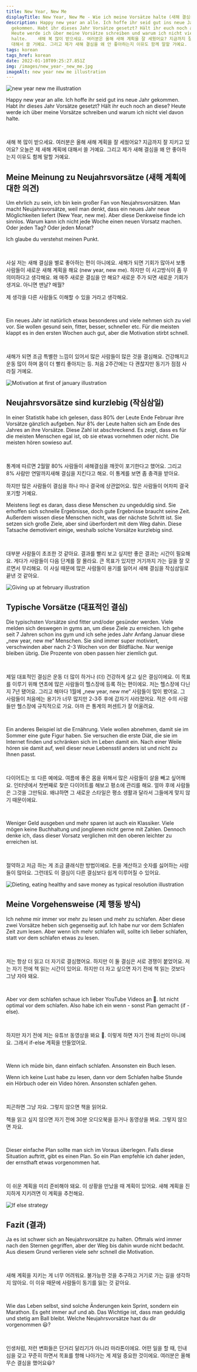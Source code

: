 ```yaml
---
title: New Year, New Me
displayTitle: New Year, New Me - Wie ich meine Vorsätze halte (새해 결심을 지키는 방법)
description: Happy new year an alle. Ich hoffe ihr seid gut ins neue Jahr
  gekommen. Habt ihr dieses Jahr Vorsätze gesetzt? Hält ihr euch noch an diese?
  Heute werde ich über meine Vorsätze schreiben und warum ich nicht viel davon
  halte.  ​  새해 복 많이 받으세요. 여러분은 올해 새해 계획을 잘 세웠어요? 지금까지 잘 지키고 있어요? 오늘은 제 새해 계획에
  대해서 쓸 거예요. 그리고 제가 새해 결심을 왜 안 좋아하는지 이유도 함께 말할 거예요.
tags: korean
tags_href: korean
date: 2022-01-10T09:25:27.851Z
img: /images/new_year-_new_me.jpg
imageAlt: new year new me illustration
---
```


![new year new me illustration](/images/new_year-_new_me.jpg "새해 결심")

Happy new year an alle. Ich hoffe ihr seid gut ins neue Jahr gekommen. Habt ihr dieses Jahr Vorsätze gesetzt? Hält ihr euch noch an diese? Heute werde ich über meine Vorsätze schreiben und warum ich nicht viel davon halte.

​

새해 복 많이 받으세요. 여러분은 올해 새해 계획을 잘 세웠어요? 지금까지 잘 지키고 있어요? 오늘은 제 새해 계획에 대해서 쓸 거예요. 그리고 제가 새해 결심을 왜 안 좋아하는지 이유도 함께 말할 거예요.

## Meine Meinung zu Neujahrsvorsätze (새해 계획에 대한 의견)

Um ehrlich zu sein, ich bin kein großer Fan von Neujahrsvorsätzen. Man macht Neujahrsvorsätze, weil man denkt, dass ein neues Jahr neue Möglichkeiten liefert (New Year, new me). Aber diese Denkweise finde ich sinnlos. Warum kann ich nicht jede Woche einen neuen Vorsatz machen. Oder jeden Tag? Oder jeden Monat?

Ich glaube du verstehst meinen Punkt.

​

사실 저는 새해 결심을 별로 좋아하는 편이 아니에요. 새해가 되면 기회가 많아서 보통 사람들이 새로운 새해 계획을 해요 (new year, new me). 하지만 이 사고방식이 좀 무의미하다고 생각해요. 왜 매주 새로운 결심을 안 해요? 새로운 주가 되면 새로운 기회가 생겨요. 아니면 맨날? 매월?

제 생각을 다른 사람들도 이해할 수 있을 거라고 생각해요.

​

Ein neues Jahr ist natürlich etwas besonderes und viele nehmen sich zu viel vor. Sie wollen gesund sein, fitter, besser, schneller etc. Für die meisten klappt es in den ersten Wochen auch gut, aber die Motivation stirbt schnell.

​

새해가 되면 조금 특별한 느낌이 있어서 많은 사람들이 많은 것을 결심해요. 건강해지고 운동 많이 하며 몸이 더 빨리 좋아지는 등. 처음 2주간에는 다 괜찮지만 동기가 점점 사라질 거예요.

![Motivation at first of january illustration](/images/neujahrsvorsätze.jpg "1월에 동기가 많아요")

## Neujahrsvorsätze sind kurzlebig (작심삼일)

In einer Statistik habe ich gelesen, dass 80% der Leute Ende Februar ihre Vorsätze gänzlich aufgeben. Nur 8% der Leute halten sich am Ende des Jahres an ihre Vorsätze. Diese Zahl ist abschreckend. Es zeigt, dass es für die meisten Menschen egal ist, ob sie etwas vornehmen oder nicht. Die meisten hören sowieso auf.

​

통계에 따르면 2월말 80% 사람들이 새해결심을 깨끗이 포기한다고 했어요. 그리고 8% 사람만 연말까지새해 결심을 지킨다고 해요. 이 통계를 보면 좀 충격을 받아요.

하지만 많은 사람들이 결심을 하나 마나 결국에 상관없어요. 많은 사람들이 어차피 결국 포기할 거예요.

Meistens liegt es daran, dass diese Menschen zu ungeduldig sind. Sie erhoffen sich schnelle Ergebnisse, doch gute Ergebnisse braucht seine Zeit. Außerdem wissen diese Menschen nicht, was der nächste Schritt ist. Sie setzen sich große Ziele, aber sind überfordert mit dem Weg dahin. Diese Tatsache demotiviert einige, weshalb solche Vorsätze kurzlebig sind.

​

대부분 사람들이 초조한 것 같아요. 결과를 빨리 보고 싶지만 좋은 결과는 시간이 필요해요. 게다가 사람들이 다음 단계를 잘 몰라요. 큰 목표가 있지만 거기까지 가는 길을 잘 모르면서 무리해요. 이 사실 때문에 많은 사람들이 용기를 잃어서 새해 결심을 작심삼일로 끝낸 것 같아요.

![Giving up at february illustration](/images/작심삼일.jpg "2월에 동기가 사라졌어요")

## Typische Vorsätze (대표적인 결심)

Die typischsten Vorsätze sind fitter und/oder gesünder werden. Viele melden sich deswegen in gyms an, um diese Ziele zu erreichen. Ich gehe seit 7 Jahren schon ins gym und ich sehe jedes Jahr Anfang Januar diese „new year, new me“ Menschen. Sie sind immer super motiviert, verschwinden aber nach 2-3 Wochen von der Bildfläche. Nur wenige bleiben übrig. Die Prozente von oben passen hier ziemlich gut.

​

제일 대표적인 결심은 운동 더 많이 하거나 (더) 건강하게 살고 싶은 결심이에요. 이 목표를 이루기 위해 연초에 많은 사람들이 헬스장에 등록 하는 편이에요. 저는 헬스장에 다닌 지 7년 됐어요. 그리고 해마다 1월에 „new year, new me“ 사람들이 많이 봤어요. 그 사람들이 처음에는 용기가 너무 많지만 2-3주 후에 갑자기 사라졌어요. 적은 수의 사람들만 헬스장에 규칙적으로 가요. 아까 쓴 통계의 퍼센트가 잘 어울려요.

​

Ein anderes Beispiel ist die Ernährung. Viele wollen abnehmen, damit sie im Sommer eine gute Figur haben. Sie versuchen die erste Diät, die sie im Internet finden und schränken sich im Leben damit ein. Nach einer Weile hören sie damit auf, weil dieser neue Lebensstil anders ist und nicht zu Ihnen passt.

​

다이어트는 또 다른 예에요. 여름에 좋은 몸을 위해서 많은 사람들이 살을 빼고 싶어해요. 인터넷에서 첫번째로 찾은 다이어트를 해보고 평소에 관리를 해요. 얼마 후에 사람들은 그것을 그만둬요. 왜냐하면 그 새로운 스타일은 평소 생활과 달라서 그들에게 맞지 않기 때문이에요.

​

Weniger Geld ausgeben und mehr sparen ist auch ein Klassiker. Viele mögen keine Buchhaltung und jonglieren nicht gerne mit Zahlen. Dennoch denke ich, dass dieser Vorsatz verglichen mit den oberen leichter zu erreichen ist.

​

절약하고 저금 하는 게 조금 클래식한 방법이에요. 돈을 계산하고 숫자를 싫어하는 사람들이 많아요. 그런데도 이 결심이 다른 결심보다 쉽게 이루어질 수 있어요.

![Dieting, eating healthy and save money as typical resolution illustration](/images/typische_neujahrsvorsätze.jpg "대표적인 결심")

## Meine Vorgehensweise (제 행동 방식)

Ich nehme mir immer vor mehr zu lesen und mehr zu schlafen. Aber diese zwei Vorsätze heben sich gegenseitig auf. Ich habe nur vor dem Schlafen Zeit zum lesen. Aber wenn ich mehr schlafen will, sollte ich lieber schlafen, statt vor dem schlafen etwas zu lesen.

​

저는 항상 더 읽고 더 자기로 결심했어요. 하지만 이 둘 결심은 서로 경쟁이 붙었어요. 저는 자기 전에 책 읽는 시간이 있어요. 하지만 더 자고 싶으면 자기 전에 책 읽는 것보다 그냥 자야 돼요.

​

Aber vor dem schlafen schaue ich lieber YouTube Videos an 🥲. Ist nicht optimal vor dem schlafen. Also habe ich ein wenn - sonst Plan gemacht (if - else).

​

하지만 자기 전에 저는 유튜브 동영상을 봐요 🥲. 이렇게 하면 자기 전에 최선이 아니에요. 그래서 if-else 계획을 만들었어요.

​

Wenn ich müde bin, dann einfach schlafen. Ansonsten ein Buch lesen.

Wenn ich keine Lust habe zu lesen, dann vor dem Schlafen halbe Stunde ein Hörbuch oder ein Video hören. Ansonsten schlafen gehen.

​

피곤하면 그냥 자요. 그렇지 않으면 책을 읽어요.

책을 읽고 싶지 않으면 자기 전에 30분 오디오북을 듣거나 동영상을 봐요. 그렇지 않으면 자요.

​

Dieser einfache Plan sollte man sich im Voraus überlegen. Falls diese Situation auftritt, gibt es einen Plan. So ein Plan empfehle ich daher jeden, der ernsthaft etwas vorgenommen hat.

​

이 쉬운 계획을 미리 준비해야 돼요. 이 상황을 만났을 때 계획이 있어요. 새해 계획을 진지하게 지키려면 이 계획을 추천해요.

![If else strategy](/images/if_else.jpg "제 행동 방식")

## Fazit (결과)

Ja es ist schwer sich an Neujahrsvorsätze zu halten. Oftmals wird immer nach den Sternen gegriffen, aber der Weg bis dahin wurde nicht bedacht. Aus diesem Grund verlieren viele sehr schnell die Motivation.

​

새해 계획을 지키는 게 너무 어려워요. 불가능한 것을 추구하고 거기로 가는 길을 생각하지 않아요. 이 이유 때문에 사람들이 동기를 잃는 것 같아요.

​

Wie das Leben selbst, sind solche Änderungen kein Sprint, sondern ein Marathon. Es geht immer auf und ab. Das Wichtige ist, dass man geduldig und stetig am Ball bleibt. Welche Neujahrsvorsätze hast du dir vorgenommen 😃?

​

인생처럼, 저런 변화들은 단거리 달리기가 아니라 마라톤이에요. 어떤 일을 할 때, 인내심을 갖고 꾸준히 하면서 목표를 향해 나아가는 게 제일 중요한 것이에요. 여러분은 올해 무슨 결심을 했어요😃?
